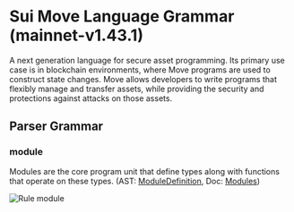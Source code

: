 # Sui Move Language Grammar (mainnet-v1.43.1)

A next generation language for secure asset programming. Its primary use case is in blockchain environments, where Move programs are used to construct state changes. Move allows developers to write programs that flexibly manage and transfer assets, while providing the security and protections against attacks on those assets.

## Parser Grammar

### module

Modules are the core program unit that define types along with functions that operate on these types. (AST: [ModuleDefinition](https://github.com/MystenLabs/sui/blob/mainnet-v1.43.1/external-crates/move/crates/move-compiler/src/parser/ast.rs#L216), Doc: [Modules](https://move-book.com/reference/modules.html))

![Rule module](diagrams/module.svg)
